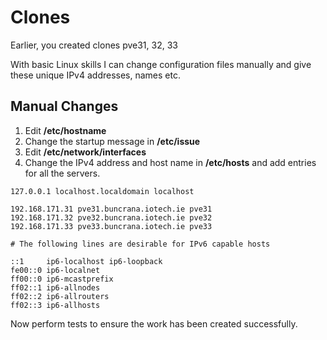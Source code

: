 # Clones

Earlier, you created clones pve31, 32, 33

With basic Linux skills I can change configuration files manually and give these unique IPv4 addresses, names etc.

## Manual Changes

1. Edit **/etc/hostname**
2. Change the startup message in **/etc/issue**
3. Edit **/etc/network/interfaces**&#x20;
4. Change the IPv4 address and host name in **/etc/hosts** and add entries for all the servers.

```
127.0.0.1 localhost.localdomain localhost

192.168.171.31 pve31.buncrana.iotech.ie pve31
192.168.171.32 pve32.buncrana.iotech.ie pve32
192.168.171.33 pve33.buncrana.iotech.ie pve33

# The following lines are desirable for IPv6 capable hosts

::1     ip6-localhost ip6-loopback
fe00::0 ip6-localnet
ff00::0 ip6-mcastprefix
ff02::1 ip6-allnodes
ff02::2 ip6-allrouters
ff02::3 ip6-allhosts

```

Now perform tests to ensure the work has been created successfully.&#x20;
